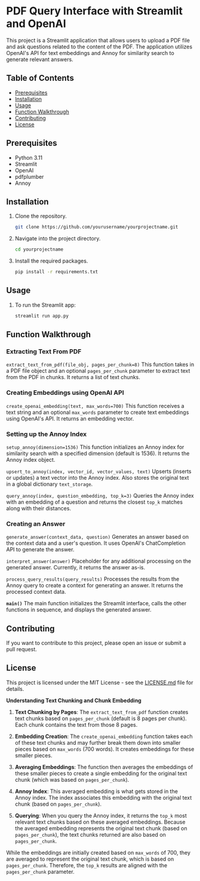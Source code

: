 
# PDF Query Interface with Streamlit and OpenAI

This project is a Streamlit application that allows users to upload a PDF file and ask questions related to the content of the PDF. The application utilizes OpenAI's API for text embeddings and Annoy for similarity search to generate relevant answers.

## Table of Contents
- [Prerequisites](#prerequisites)
- [Installation](#installation)
- [Usage](#usage)
- [Function Walkthrough](#function-walkthrough)
- [Contributing](#contributing)
- [License](#license)

## Prerequisites
- Python 3.11
- Streamlit
- OpenAI
- pdfplumber
- Annoy

## Installation

1. Clone the repository.
    ```bash
    git clone https://github.com/yourusername/yourprojectname.git
    ```
2. Navigate into the project directory.
    ```bash
    cd yourprojectname
    ```
3. Install the required packages.
    ```bash
    pip install -r requirements.txt
    ```
   
## Usage
1. To run the Streamlit app:
    ```bash
    streamlit run app.py
    ```

## Function Walkthrough

### Extracting Text From PDF
`extract_text_from_pdf(file_obj, pages_per_chunk=8)`
This function takes in a PDF file object and an optional `pages_per_chunk` parameter to extract text from the PDF in chunks. It returns a list of text chunks.

### Creating Embeddings using OpenAI API
`create_openai_embedding(text, max_words=700)`
This function receives a text string and an optional `max_words` parameter to create text embeddings using OpenAI's API. It returns an embedding vector.

### Setting up the Annoy Index
 `setup_annoy(dimension=1536)`
This function initializes an Annoy index for similarity search with a specified dimension (default is 1536). It returns the Annoy index object.

`upsert_to_annoy(index, vector_id, vector_values, text)`
Upserts (inserts or updates) a text vector into the Annoy index. Also stores the original text in a global dictionary `text_storage`.

`query_annoy(index, question_embedding, top_k=3)`
Queries the Annoy index with an embedding of a question and returns the closest `top_k` matches along with their distances.

### Creating an Answer

`generate_answer(context_data, question)`
Generates an answer based on the context data and a user's question. It uses OpenAI's ChatCompletion API to generate the answer.

`interpret_answer(answer)`
Placeholder for any additional processing on the generated answer. Currently, it returns the answer as-is.

`process_query_results(query_results)`
Processes the results from the Annoy query to create a context for generating an answer. It returns the processed context data.

 **`main()`**
The main function initializes the Streamlit interface, calls the other functions in sequence, and displays the generated answer.

## Contributing

If you want to contribute to this project, please open an issue or submit a pull request.

## License

This project is licensed under the MIT License - see the [LICENSE.md](LICENSE.md) file for details.




**Understanding Text Chunking and Chunk Embedding**

1. **Text Chunking by Pages**: The `extract_text_from_pdf` function creates text chunks based on `pages_per_chunk` (default is 8 pages per chunk). Each chunk contains the text from those 8 pages.
   
3. **Embedding Creation**: The `create_openai_embedding` function takes each of these text chunks and may further break them down into smaller pieces based on `max_words` (700 words). It creates embeddings for these smaller pieces.
   
5. **Averaging Embeddings**: The function then averages the embeddings of these smaller pieces to create a single embedding for the original text chunk (which was based on `pages_per_chunk`).
   
7. **Annoy Index**: This averaged embedding is what gets stored in the Annoy index. The index associates this embedding with the original text chunk (based on `pages_per_chunk`).
8. **Querying**: When you query the Annoy index, it returns the `top_k` most relevant text chunks based on these averaged embeddings. Because the averaged embedding represents the original text chunk (based on `pages_per_chunk`), the text chunks returned are also based on `pages_per_chunk`.

While the embeddings are initially created based on `max_words` of 700, they are averaged to represent the original text chunk, which is based on `pages_per_chunk`. Therefore, the `top_k` results are aligned with the `pages_per_chunk` parameter.
